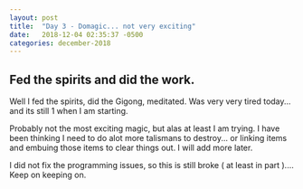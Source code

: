 ```yaml
---
layout: post
title:  "Day 3 - Domagic... not very exciting"
date:   2018-12-04 02:35:37 -0500
categories: december-2018
---
```

## Fed the spirits and did the work.
Well I fed the spirits, did the Gigong, meditated.
Was very very tired today... and its still 1 when I am starting.

Probably not the most exciting magic, but alas at least I am trying.   I have been thinking I need to do alot more talismans to destroy... or linking items and embuing those items to clear things out.   I will add more later.

I did not fix the programming issues, so this is still broke ( at least in part )....   Keep on keeping on.
